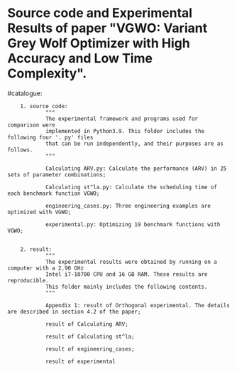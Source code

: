 # Source code and Experimental Results of paper "VGWO: Variant Grey Wolf Optimizer with High Accuracy and Low Time Complexity".

#catalogue:

        1. source code:
                """
                The experimental framework and programs used for comparison were 
                implemented in Python3.9. This folder includes the following four '. py' files 
                that can be run independently, and their purposes are as follows.
                """

                Calculating ARV.py: Calculate the performance (ARV) in 25 sets of parameter combinations;

                Calculating st^la.py: Calculate the scheduling time of each benchmark function VGWO;

                engineering_cases.py: Three engineering examples are optimized with VGWO;

                experimental.py: Optimizing 19 benchmark functions with VGWO;


        2. result:
                """
                The experimental results were obtained by running on a computer with a 2.90 GHz 
                Intel i7-10700 CPU and 16 GB RAM. These results are reproducible. 
                This folder mainly includes the following contents.
                """

                Appendix 1: result of Orthogonal experimental. The details are described in section 4.2 of the paper;

                result of Calculating ARV;

                result of Calculating st^la;

                result of engineering_cases;

                result of experimental
